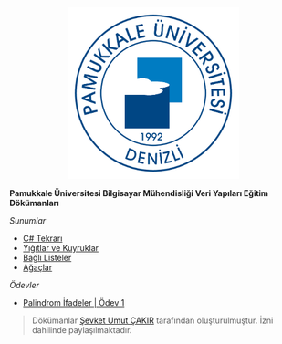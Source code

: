 <div align="center">
  <img src="logo.png" width="300">
</div>

**Pamukkale Üniversitesi Bilgisayar Mühendisliği Veri Yapıları Eğitim Dökümanları**

*Sunumlar*

* [C# Tekrarı](week-1/week-1.pdf)
* [Yığıtlar ve Kuyruklar](week-2/week-2.pdf)
* [Bağlı Listeler](week-3/week-3.pdf)
* [Ağaçlar](week-4/week-4.pdf)

*Ödevler*

* [Palindrom İfadeler | Ödev 1](week-3/odev.pdf)

> Dökümanlar [Şevket Umut ÇAKIR](http://pau.edu.tr/sucakir) tarafından oluşturulmuştur. İzni dahilinde paylaşılmaktadır.
